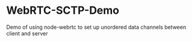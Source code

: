 # WebRTC-SCTP-Demo
Demo of using node-webrtc to set up unordered data channels between client and server
